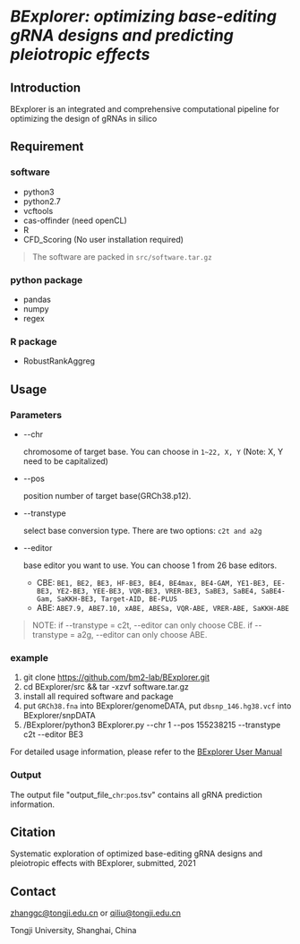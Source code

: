 # _BExplorer: optimizing base-editing gRNA designs and predicting pleiotropic effects_

## Introduction
BExplorer is an integrated and comprehensive computational pipeline for optimizing the design of gRNAs in silico

## Requirement
### software
* python3
* python2.7
* vcftools
* cas-offinder (need openCL)
* R
* CFD_Scoring (No user installation required)
> The software are packed in `src/software.tar.gz`
### python package
* pandas
* numpy
* regex
### R package
* RobustRankAggreg

## Usage
### Parameters

* --chr

  chromosome of target base. You can choose in `1~22, X, Y` (Note: X, Y need to be capitalized)

* --pos

  position number of target base(GRCh38.p12).
  
* --transtype

  select base conversion type. There are two options: `c2t and a2g`

* --editor

  base editor you want to use. You can choose 1 from 26 base editors.
  * CBE: `BE1, BE2, BE3, HF-BE3, BE4, BE4max, BE4-GAM, YE1-BE3, EE-BE3, YE2-BE3, YEE-BE3, VQR-BE3, VRER-BE3, SaBE3, SaBE4, SaBE4-Gam, SaKKH-BE3, Target-AID, BE-PLUS`
  * ABE: `ABE7.9, ABE7.10, xABE, ABESa, VQR-ABE, VRER-ABE, SaKKH-ABE`
  
> NOTE: if --transtype = c2t, --editor can only choose CBE. if --transtype = a2g, --editor can only choose ABE. 


### example
1. git clone https://github.com/bm2-lab/BExplorer.git
2. cd BExplorer/src && tar -xzvf software.tar.gz 
3. install all required software and package
4. put `GRCh38.fna` into BExplorer/genomeDATA, put `dbsnp_146.hg38.vcf` into BExplorer/snpDATA
5. /BExplorer/python3 BExplorer.py --chr 1 --pos 155238215 --transtype c2t --editor BE3

For detailed usage information, please refer to the [BExplorer User Manual](/doc/BExplorer_User_Manual.md)

### Output

The output file "output_file_`chr`:`pos`.tsv" contains all gRNA prediction information.

## Citation
Systematic exploration of optimized base-editing gRNA designs and pleiotropic effects with BExplorer, submitted, 2021

## Contact
zhanggc@tongji.edu.cn or qiliu@tongji.edu.cn

Tongji University, Shanghai, China

